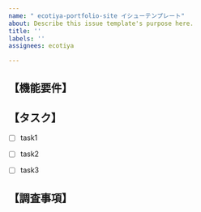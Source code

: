 ```yaml
---
name: " ecotiya-portfolio-site イシューテンプレート"
about: Describe this issue template's purpose here.
title: ''
labels: ''
assignees: ecotiya

---
```


## 【機能要件】


## 【タスク】
- [ ] task1
- [ ] task2
- [ ] task3


## 【調査事項】
